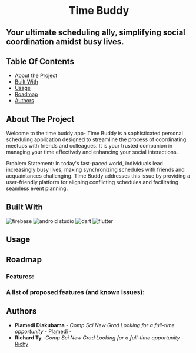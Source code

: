 <br/>
<p align="center">
  <a href="https://github.com/PlamediD/slideshowapp">
    
  </a>

  <h1 align="center"> Time Buddy </h1>
  <h2> Your ultimate scheduling ally, simplifying social coordination amidst busy lives.</h2>
</p>



## Table Of Contents

* [About the Project](#about-the-project)
* [Built With](#built-with)
* [Usage](#usage)
* [Roadmap](#roadmap)
* [Authors](#authors)

## About The Project

Welcome to the time buddy app- 
Time Buddy is a sophisticated personal scheduling application designed to streamline the process of coordinating meetups with friends and colleagues. It is your trusted companion in managing your time effectively and enhancing your social interactions.

Problem Statement:
In today's fast-paced world, individuals lead increasingly busy lives, making synchronizing schedules with friends and acquaintances challenging. Time Buddy addresses this issue by providing a user-friendly platform for aligning conflicting schedules and facilitating seamless event planning.



## Built With

![firebase](https://github.com/PlamediD/time_bridge/assets/87151146/a226c8c0-a8e9-4ea7-a44b-afe8430df1fa)
![android studio](https://github.com/PlamediD/time_bridge/assets/87151146/7dd23637-973b-42ad-bc75-c23076091f73)
![dart](https://github.com/PlamediD/time_bridge/assets/87151146/90dddefc-9e92-4e07-99c2-8c3e33543e4b)
![flutter](https://github.com/PlamediD/time_bridge/assets/87151146/7f3a2151-16e7-4ce6-a046-a2d5955bbb41)




## Usage




## Roadmap


### Features: 


### A list of proposed features (and known issues):








## Authors

* **Plamedi Diakubama** - *Comp Sci New Grad Looking for a full-time opportunity* - [Plamedi](https://github.com/PlamediD/) -
* **Richard Ty** -*Comp Sci New Grad Looking for a full-time opportunity*          - [Richy](https://github.com/Richiity)




